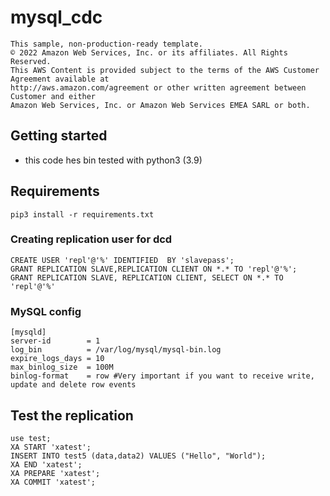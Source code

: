 # mysql_cdc
```
This sample, non-production-ready template.  
© 2022 Amazon Web Services, Inc. or its affiliates. All Rights Reserved.  
This AWS Content is provided subject to the terms of the AWS Customer Agreement available at  
http://aws.amazon.com/agreement or other written agreement between Customer and either
Amazon Web Services, Inc. or Amazon Web Services EMEA SARL or both.
```

## Getting started

* this code hes bin tested with python3 (3.9)

## Requirements   
```
pip3 install -r requirements.txt
```
### Creating replication user for dcd 
```
CREATE USER 'repl'@'%' IDENTIFIED  BY 'slavepass';
GRANT REPLICATION SLAVE,REPLICATION CLIENT ON *.* TO 'repl'@'%';
GRANT REPLICATION SLAVE, REPLICATION CLIENT, SELECT ON *.* TO 'repl'@'%'
```

### MySQL config 
```
[mysqld]
server-id		 = 1
log_bin			 = /var/log/mysql/mysql-bin.log
expire_logs_days = 10
max_binlog_size  = 100M
binlog-format    = row #Very important if you want to receive write, update and delete row events
```




## Test the replication 

```
use test;
XA START 'xatest';
INSERT INTO test5 (data,data2) VALUES ("Hello", "World");
XA END 'xatest';
XA PREPARE 'xatest';
XA COMMIT 'xatest';
```



